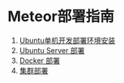 # Meteor部署指南


1. [Ubuntu单机开发部署环境安装](setup-meteor-machine.md)
2. [Ubuntu Server 部署](deploy-ubuntu.md)
3. [Docker 部署](deploy-docker.md)
4. [集群部署](deploy-cluster.md)
